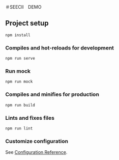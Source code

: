 ＃SEECII　DEMO

## Project setup

```
npm install 
```

### Compiles and hot-reloads for development

```
npm run serve
```

### Run mock

```
npm run mock
```

### Compiles and minifies for production

```
npm run build
```

### Lints and fixes files

```
npm run lint
```

### Customize configuration

See [Configuration Reference](https://cli.vuejs.org/config/).
